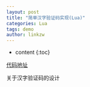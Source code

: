 ```yaml
---
layout: post
title: "简单汉字验证码实现(Lua)"
categories: Lua
tags: demo
author: linkzw
---
```


* content
{:toc}


[代码地址](https://github.com/wenruo95/algorithm/blob/master/lua/randcode.lua)

关于汉字验证码的设计


